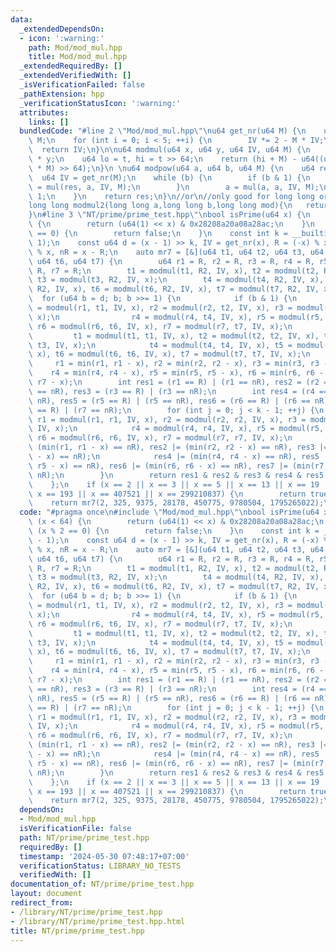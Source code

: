 ```yaml
---
data:
  _extendedDependsOn:
  - icon: ':warning:'
    path: Mod/mod_mul.hpp
    title: Mod/mod_mul.hpp
  _extendedRequiredBy: []
  _extendedVerifiedWith: []
  _isVerificationFailed: false
  _pathExtension: hpp
  _verificationStatusIcon: ':warning:'
  attributes:
    links: []
  bundledCode: "#line 2 \"Mod/mod_mul.hpp\"\nu64 get_nr(u64 M) {\n    u64 IV = 2 -\
    \ M;\n    for (int i = 0; i < 5; ++i) {\n        IV *= 2 - M * IV;\n    }\n  \
    \  return IV;\n}\n\nu64 modmul(u64 x, u64 y, u64 IV, u64 M) {\n    auto t = u128(x)\
    \ * y;\n    u64 lo = t, hi = t >> 64;\n    return (hi + M) - u64((u128(lo * IV)\
    \ * M) >> 64);\n}\n \nu64 modpow(u64 a, u64 b, u64 M) {\n    u64 res = 1;\n  \
    \  u64 IV = get_nr(M);\n    while (b) {\n        if (b & 1) {\n            res\
    \ = mul(res, a, IV, M);\n        }\n        a = mul(a, a, IV, M);\n        b >>=\
    \ 1;\n    }\n    return res;\n}\n//or\n//only good for long long or int64_t\n\
    long long modmul2(long long a,long long b,long long mod){\n   return (a*b)%mod;\n\
    }\n#line 3 \"NT/prime/prime_test.hpp\"\nbool isPrime(u64 x) {\n    if (x < 64)\
    \ {\n        return (u64(1) << x) & 0x28208a20a08a28ac;\n    }\n    if (x % 2\
    \ == 0) {\n        return false;\n    }\n    const int k = __builtin_ctzll(x -\
    \ 1);\n    const u64 d = (x - 1) >> k, IV = get_nr(x), R = (-x) % x, R2 = (-u128(x))\
    \ % x, nR = x - R;\n    auto mr7 = [&](u64 t1, u64 t2, u64 t3, u64 t4, u64 t5,\
    \ u64 t6, u64 t7) {\n        u64 r1 = R, r2 = R, r3 = R, r4 = R, r5 = R, r6 =\
    \ R, r7 = R;\n        t1 = modmul(t1, R2, IV, x), t2 = modmul(t2, R2, IV, x),\
    \ t3 = modmul(t3, R2, IV, x);\n        t4 = modmul(t4, R2, IV, x), t5 = modmul(t5,\
    \ R2, IV, x), t6 = modmul(t6, R2, IV, x), t7 = modmul(t7, R2, IV, x);\n      \
    \  for (u64 b = d; b; b >>= 1) {\n            if (b & 1) {\n                r1\
    \ = modmul(r1, t1, IV, x), r2 = modmul(r2, t2, IV, x), r3 = modmul(r3, t3, IV,\
    \ x);\n                r4 = modmul(r4, t4, IV, x), r5 = modmul(r5, t5, IV, x),\
    \ r6 = modmul(r6, t6, IV, x), r7 = modmul(r7, t7, IV, x);\n            }\n   \
    \         t1 = modmul(t1, t1, IV, x), t2 = modmul(t2, t2, IV, x), t3 = modmul(t3,\
    \ t3, IV, x);\n            t4 = modmul(t4, t4, IV, x), t5 = modmul(t5, t5, IV,\
    \ x), t6 = modmul(t6, t6, IV, x), t7 = modmul(t7, t7, IV, x);\n        }\n   \
    \     r1 = min(r1, r1 - x), r2 = min(r2, r2 - x), r3 = min(r3, r3 - x);\n    \
    \    r4 = min(r4, r4 - x), r5 = min(r5, r5 - x), r6 = min(r6, r6 - x), r7 = min(r7,\
    \ r7 - x);\n        int res1 = (r1 == R) | (r1 == nR), res2 = (r2 == R) | (r2\
    \ == nR), res3 = (r3 == R) | (r3 == nR);\n        int res4 = (r4 == R) | (r4 ==\
    \ nR), res5 = (r5 == R) | (r5 == nR), res6 = (r6 == R) | (r6 == nR), res7 = (r7\
    \ == R) | (r7 == nR);\n        for (int j = 0; j < k - 1; ++j) {\n           \
    \ r1 = modmul(r1, r1, IV, x), r2 = modmul(r2, r2, IV, x), r3 = modmul(r3, r3,\
    \ IV, x);\n            r4 = modmul(r4, r4, IV, x), r5 = modmul(r5, r5, IV, x),\
    \ r6 = modmul(r6, r6, IV, x), r7 = modmul(r7, r7, IV, x);\n            res1 |=\
    \ (min(r1, r1 - x) == nR), res2 |= (min(r2, r2 - x) == nR), res3 |= (min(r3, r3\
    \ - x) == nR);\n            res4 |= (min(r4, r4 - x) == nR), res5 |= (min(r5,\
    \ r5 - x) == nR), res6 |= (min(r6, r6 - x) == nR), res7 |= (min(r7, r7 - x) ==\
    \ nR);\n        }\n        return res1 & res2 & res3 & res4 & res5 & res6 & res7;\n\
    \    };\n    if (x == 2 || x == 3 || x == 5 || x == 13 || x == 19 || x == 73 ||\
    \ x == 193 || x == 407521 || x == 299210837) {\n        return true;\n    }\n\
    \    return mr7(2, 325, 9375, 28178, 450775, 9780504, 1795265022);\n}\n"
  code: "#pragma once\n#include \"Mod/mod_mul.hpp\"\nbool isPrime(u64 x) {\n    if\
    \ (x < 64) {\n        return (u64(1) << x) & 0x28208a20a08a28ac;\n    }\n    if\
    \ (x % 2 == 0) {\n        return false;\n    }\n    const int k = __builtin_ctzll(x\
    \ - 1);\n    const u64 d = (x - 1) >> k, IV = get_nr(x), R = (-x) % x, R2 = (-u128(x))\
    \ % x, nR = x - R;\n    auto mr7 = [&](u64 t1, u64 t2, u64 t3, u64 t4, u64 t5,\
    \ u64 t6, u64 t7) {\n        u64 r1 = R, r2 = R, r3 = R, r4 = R, r5 = R, r6 =\
    \ R, r7 = R;\n        t1 = modmul(t1, R2, IV, x), t2 = modmul(t2, R2, IV, x),\
    \ t3 = modmul(t3, R2, IV, x);\n        t4 = modmul(t4, R2, IV, x), t5 = modmul(t5,\
    \ R2, IV, x), t6 = modmul(t6, R2, IV, x), t7 = modmul(t7, R2, IV, x);\n      \
    \  for (u64 b = d; b; b >>= 1) {\n            if (b & 1) {\n                r1\
    \ = modmul(r1, t1, IV, x), r2 = modmul(r2, t2, IV, x), r3 = modmul(r3, t3, IV,\
    \ x);\n                r4 = modmul(r4, t4, IV, x), r5 = modmul(r5, t5, IV, x),\
    \ r6 = modmul(r6, t6, IV, x), r7 = modmul(r7, t7, IV, x);\n            }\n   \
    \         t1 = modmul(t1, t1, IV, x), t2 = modmul(t2, t2, IV, x), t3 = modmul(t3,\
    \ t3, IV, x);\n            t4 = modmul(t4, t4, IV, x), t5 = modmul(t5, t5, IV,\
    \ x), t6 = modmul(t6, t6, IV, x), t7 = modmul(t7, t7, IV, x);\n        }\n   \
    \     r1 = min(r1, r1 - x), r2 = min(r2, r2 - x), r3 = min(r3, r3 - x);\n    \
    \    r4 = min(r4, r4 - x), r5 = min(r5, r5 - x), r6 = min(r6, r6 - x), r7 = min(r7,\
    \ r7 - x);\n        int res1 = (r1 == R) | (r1 == nR), res2 = (r2 == R) | (r2\
    \ == nR), res3 = (r3 == R) | (r3 == nR);\n        int res4 = (r4 == R) | (r4 ==\
    \ nR), res5 = (r5 == R) | (r5 == nR), res6 = (r6 == R) | (r6 == nR), res7 = (r7\
    \ == R) | (r7 == nR);\n        for (int j = 0; j < k - 1; ++j) {\n           \
    \ r1 = modmul(r1, r1, IV, x), r2 = modmul(r2, r2, IV, x), r3 = modmul(r3, r3,\
    \ IV, x);\n            r4 = modmul(r4, r4, IV, x), r5 = modmul(r5, r5, IV, x),\
    \ r6 = modmul(r6, r6, IV, x), r7 = modmul(r7, r7, IV, x);\n            res1 |=\
    \ (min(r1, r1 - x) == nR), res2 |= (min(r2, r2 - x) == nR), res3 |= (min(r3, r3\
    \ - x) == nR);\n            res4 |= (min(r4, r4 - x) == nR), res5 |= (min(r5,\
    \ r5 - x) == nR), res6 |= (min(r6, r6 - x) == nR), res7 |= (min(r7, r7 - x) ==\
    \ nR);\n        }\n        return res1 & res2 & res3 & res4 & res5 & res6 & res7;\n\
    \    };\n    if (x == 2 || x == 3 || x == 5 || x == 13 || x == 19 || x == 73 ||\
    \ x == 193 || x == 407521 || x == 299210837) {\n        return true;\n    }\n\
    \    return mr7(2, 325, 9375, 28178, 450775, 9780504, 1795265022);\n}\n"
  dependsOn:
  - Mod/mod_mul.hpp
  isVerificationFile: false
  path: NT/prime/prime_test.hpp
  requiredBy: []
  timestamp: '2024-05-30 07:48:17+07:00'
  verificationStatus: LIBRARY_NO_TESTS
  verifiedWith: []
documentation_of: NT/prime/prime_test.hpp
layout: document
redirect_from:
- /library/NT/prime/prime_test.hpp
- /library/NT/prime/prime_test.hpp.html
title: NT/prime/prime_test.hpp
---
```

